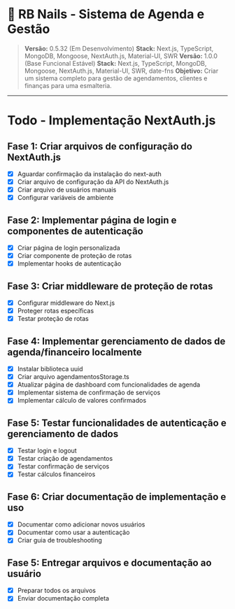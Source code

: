 # 💅 RB Nails - Sistema de Agenda e Gestão

> **Versão:** 0.5.32 (Em Desenvolvimento)
> **Stack:** Next.js, TypeScript, MongoDB, Mongoose, NextAuth.js, Material-UI, SWR
> **Versão:** 1.0.0 (Base Funcional Estável)
> **Stack:** Next.js, TypeScript, MongoDB, Mongoose, NextAuth.js, Material-UI, SWR, date-fns
> **Objetivo:** Criar um sistema completo para gestão de agendamentos, clientes e finanças para uma esmalteria.

---

# Todo - Implementação NextAuth.js

## Fase 1: Criar arquivos de configuração do NextAuth.js
- [x] Aguardar confirmação da instalação do next-auth
- [x] Criar arquivo de configuração da API do NextAuth.js
- [x] Criar arquivo de usuários manuais
- [x] Configurar variáveis de ambiente

## Fase 2: Implementar página de login e componentes de autenticação
- [x] Criar página de login personalizada
- [x] Criar componente de proteção de rotas
- [x] Implementar hooks de autenticação

## Fase 3: Criar middleware de proteção de rotas
- [x] Configurar middleware do Next.js
- [x] Proteger rotas específicas
- [x] Testar proteção de rotas

## Fase 4: Implementar gerenciamento de dados de agenda/financeiro localmente
- [x] Instalar biblioteca uuid
- [x] Criar arquivo agendamentosStorage.ts
- [x] Atualizar página de dashboard com funcionalidades de agenda
- [x] Implementar sistema de confirmação de serviços
- [x] Implementar cálculo de valores confirmados

## Fase 5: Testar funcionalidades de autenticação e gerenciamento de dados
- [x] Testar login e logout
- [x] Testar criação de agendamentos
- [x] Testar confirmação de serviços
- [x] Testar cálculos financeiros

## Fase 6: Criar documentação de implementação e uso
- [x] Documentar como adicionar novos usuários
- [x] Documentar como usar a autenticação
- [x] Criar guia de troubleshooting

## Fase 5: Entregar arquivos e documentação ao usuário
- [x] Preparar todos os arquivos
- [x] Enviar documentação completa
